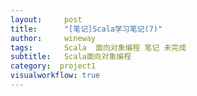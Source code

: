 ```yaml
---
layout:     post
title:      "[笔记]Scala学习笔记(7)"
author:     wineway
tags: 		Scala  面向对象编程 笔记 未完成
subtitle:   Scala面向对象编程
category:  project1
visualworkflow: true
---
```

